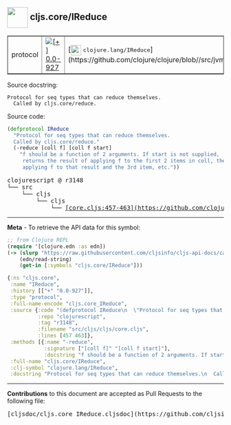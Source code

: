 ## <img width="48px" valign="middle" src="http://i.imgur.com/Hi20huC.png"> cljs.core/IReduce

 <table border="1">
<tr>

<td>protocol</td>
<td><a href="https://github.com/cljsinfo/cljs-api-docs/tree/0.0-927"><img valign="middle" alt="[+] 0.0-927" src="https://img.shields.io/badge/+-0.0--927-lightgrey.svg"></a> </td>
<td>
[<img height="24px" valign="middle" src="http://i.imgur.com/1GjPKvB.png"> <samp>clojure.lang/IReduce</samp>](https://github.com/clojure/clojure/blob//src/jvm/clojure/lang/IReduce.java)
</td>
</tr>
</table>





Source docstring:

```
Protocol for seq types that can reduce themselves.
  Called by cljs.core/reduce.
```

Source code:

```clj
(defprotocol IReduce
  "Protocol for seq types that can reduce themselves.
  Called by cljs.core/reduce."
  (-reduce [coll f] [coll f start]
    "f should be a function of 2 arguments. If start is not supplied,
     returns the result of applying f to the first 2 items in coll, then
     applying f to that result and the 3rd item, etc."))
```

 <pre>
clojurescript @ r3148
└── src
    └── cljs
        └── cljs
            └── <ins>[core.cljs:457-463](https://github.com/clojure/clojurescript/blob/r3148/src/cljs/cljs/core.cljs#L457-L463)</ins>
</pre>


---

__Meta__ - To retrieve the API data for this symbol:

```clj
;; from Clojure REPL
(require '[clojure.edn :as edn])
(-> (slurp "https://raw.githubusercontent.com/cljsinfo/cljs-api-docs/catalog/cljs-api.edn")
    (edn/read-string)
    (get-in [:symbols "cljs.core/IReduce"]))
```

```clj
{:ns "cljs.core",
 :name "IReduce",
 :history [["+" "0.0-927"]],
 :type "protocol",
 :full-name-encode "cljs.core_IReduce",
 :source {:code "(defprotocol IReduce\n  \"Protocol for seq types that can reduce themselves.\n  Called by cljs.core/reduce.\"\n  (-reduce [coll f] [coll f start]\n    \"f should be a function of 2 arguments. If start is not supplied,\n     returns the result of applying f to the first 2 items in coll, then\n     applying f to that result and the 3rd item, etc.\"))",
          :repo "clojurescript",
          :tag "r3148",
          :filename "src/cljs/cljs/core.cljs",
          :lines [457 463]},
 :methods [{:name "-reduce",
            :signature ["[coll f]" "[coll f start]"],
            :docstring "f should be a function of 2 arguments. If start is not supplied,\n     returns the result of applying f to the first 2 items in coll, then\n     applying f to that result and the 3rd item, etc."}],
 :full-name "cljs.core/IReduce",
 :clj-symbol "clojure.lang/IReduce",
 :docstring "Protocol for seq types that can reduce themselves.\n  Called by cljs.core/reduce."}

```

---

__Contributions__ to this document are accepted as Pull Requests to the following file:

 <pre>
[cljsdoc/cljs.core_IReduce.cljsdoc](https://github.com/cljsinfo/cljs-api-docs/blob/master/cljsdoc/cljs.core_IReduce.cljsdoc)
</pre>

